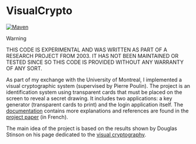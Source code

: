 # VisualCrypto

[![Maven](https://github.com/thomasleplus/VisualCrypto/workflows/Maven/badge.svg)](https://github.com/thomasleplus/VisualCrypto/actions?query=workflow:"Maven")

> [!WARNING]
> THIS CODE IS EXPERIMENTAL AND WAS WRITTEN AS PART OF A RESEARCH PROJECT FROM 2003. IT HAS NOT BEEN MAINTAINED OR TESTED SINCE SO THIS CODE IS PROVIDED WITHOUT ANY WARRANTY OF ANY SORT.

As part of my exchange with the University of Montreal, I
implemented a visual cryptographic system (supervised by Pierre
Poulin). The project is an identification system using transparent cards
that must be placed on the screen to reveal a secret drawing. It
includes two applications: a key generator (transparent cards to
print) and the login application itself. The [documentation](docs/)
contains more explanations and references are found in the
[project paper](docs/rapport.pdf) (in French).

The main idea of the project is based on the results shown by Douglas
Stinson on his page dedicated to the [visual cryptography](https://cacr.uwaterloo.ca/~dstinson/visual.html).
